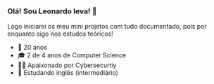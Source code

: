### Olá! Sou Leonardo Ieva! 👋
Logo iniciarei os meu mini projetos com tudo documentado, pois por enquanto sigo nos estudos teóricos! 

- 🥳 20 anos
- 🎓 2 de 4 anos de Computer Science
- 👨‍💻 Apaixonado por Cybersecurtiy
- 💬 Estudando inglês (intermediário)


